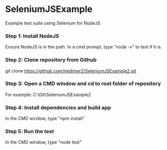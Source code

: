 # SeleniumJSExample
Example test suite using Selenium for NodeJS

### Step 1: Install NodeJS
Ensure NodeJS is in the path. In a cmd prompt, type "node -v" to test if it is.

### Step 2: Clone repository from Github 
git clone https://github.com/jredimer2/SeleniumJSExample2.git

### Step 3: Open a CMD window and cd to root folder of repository
For example: C:\Git\SeleniumJSExample2

### Step 4: Install dependencies and build app
In the CMD window, type "npm install"

### Step 5: Run the test
In the CMD window, type "node test"